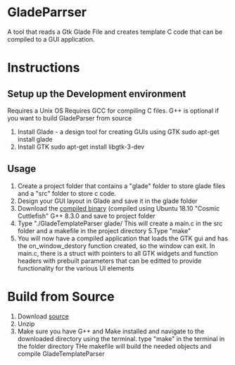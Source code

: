 # GladeParrser
A tool that reads a Gtk Glade File and creates template C code that can be compiled to a GUI application. 
# Instructions
## Setup up the Development environment
Requires a Unix OS
Requires GCC for compiling C files. G++ is optional if you want to build GladeParser from source
1. Install Glade - a design tool for creating GUIs using GTK
sudo apt-get install glade
2. Install GTK
sudo apt-get install libgtk-3-dev

## Usage
1. Create a project folder that contains a "glade" folder to store glade files and a "src" folder to store c code.
2. Design your GUI layout in Glade and save it in the glade folder
3. Download the <a href="https://github.com/reaperofchaos/GladeParrser/blob/master/GladeTemplateParser" download>compiled binary</a>
(compiled using Ubuntu 18.10 "Cosmic Cuttlefish" G++ 8.3.0  and save to project folder
4. Type "./GladeTemplateParser glade/<name of glade file>
  This will create a main.c in the src folder and a makefile in the project directory
5.Type "make"
6. You will now have a compiled application that loads the GTK gui and has the on_window_destory function created, so the window can exit. In main.c, there is a struct with pointers to all GTK widgets and function headers with prebuilt parameters that can be editted to provide functionality for the various UI elements
 
# Build from Source
1. Download <a href="https://github.com/reaperofchaos/GladeParrser/archive/master.zip" download> source</a>
2. Unzip
3. Make sure you have G++ and Make installed and navigate to the downloaded directory using the terminal.
   type "make" in the terminal in the folder directory
   THe makefile will build the needed objects and compile GladeTemplateParser
